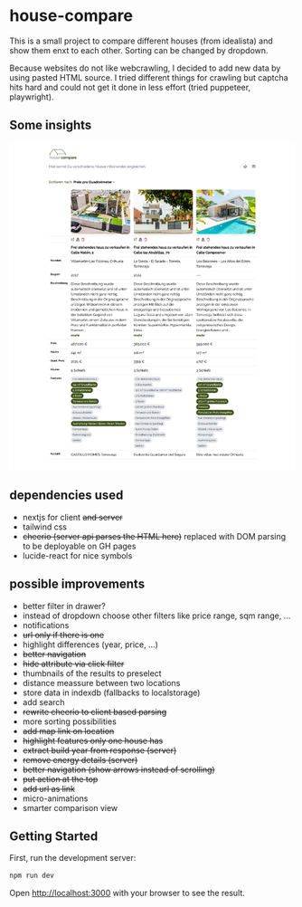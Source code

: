 # house-compare

This is a small project to compare different houses (from idealista) and show them enxt to each other.
Sorting can be changed by dropdown.

Because websites do not like webcrawling, I decided to add new data by using pasted HTML source. I tried different things for crawling but
captcha hits hard and could not get it done in less effort (tried puppeteer, playwright).

## Some insights

![](./screenshot.png)

## dependencies used

- nextjs for client ~~and server~~
- tailwind css
- ~~cheerio (server api parses the HTML here)~~ replaced with DOM parsing to be deployable on GH pages
- lucide-react for nice symbols

## possible improvements

- better filter in drawer?
- instead of dropdown choose other filters like price range, sqm range, ...
- notifications
- ~~url only if there is one~~
- highlight differences (year, price, ...)
- ~~better navigation~~
- ~~hide attribute via click filter~~
- thumbnails of the results to preselect
- distance meassure between two locations
- store data in indexdb (fallbacks to localstorage)
- add search
- ~~rewrite cheerio to client based parsing~~
- more sorting possibilities
- ~~add map link on location~~
- ~~highlight features only one house has~~
- ~~extract build year from response (server)~~
- ~~remove energy details (server)~~
- ~~better navigation (show arrows instead of scrolling)~~
- ~~put action at the top~~
- ~~add url as link~~
- micro-animations
- smarter comparison view

## Getting Started

First, run the development server:

```bash
npm run dev
```

Open [http://localhost:3000](http://localhost:3000) with your browser to see the result.
